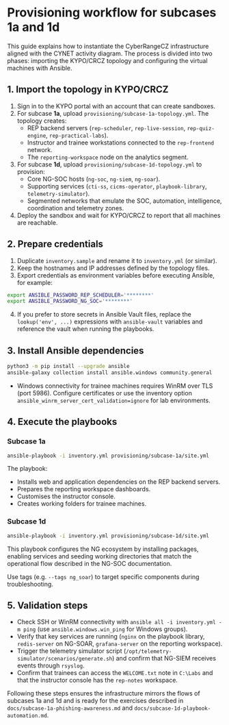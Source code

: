 # Provisioning workflow for subcases 1a and 1d

This guide explains how to instantiate the CyberRangeCZ infrastructure aligned with the CYNET activity diagram. The process is divided into two phases: importing the KYPO/CRCZ topology and configuring the virtual machines with Ansible.

## 1. Import the topology in KYPO/CRCZ

1. Sign in to the KYPO portal with an account that can create sandboxes.
2. For subcase **1a**, upload `provisioning/subcase-1a-topology.yml`. The topology creates:
   - REP backend servers (`rep-scheduler`, `rep-live-session`, `rep-quiz-engine`, `rep-practical-labs`).
   - Instructor and trainee workstations connected to the `rep-frontend` network.
   - The `reporting-workspace` node on the analytics segment.
3. For subcase **1d**, upload `provisioning/subcase-1d-topology.yml` to provision:
   - Core NG-SOC hosts (`ng-soc`, `ng-siem`, `ng-soar`).
   - Supporting services (`cti-ss`, `cicms-operator`, `playbook-library`, `telemetry-simulator`).
   - Segmented networks that emulate the SOC, automation, intelligence, coordination and telemetry zones.
4. Deploy the sandbox and wait for KYPO/CRCZ to report that all machines are reachable.

## 2. Prepare credentials

1. Duplicate `inventory.sample` and rename it to `inventory.yml` (or similar).
2. Keep the hostnames and IP addresses defined by the topology files.
3. Export credentials as environment variables before executing Ansible, for example:

```bash
export ANSIBLE_PASSWORD_REP_SCHEDULER='********'
export ANSIBLE_PASSWORD_NG_SOC='********'
```

4. If you prefer to store secrets in Ansible Vault files, replace the `lookup('env', ...)` expressions with `ansible-vault` variables and reference the vault when running the playbooks.

## 3. Install Ansible dependencies

```bash
python3 -m pip install --upgrade ansible
ansible-galaxy collection install ansible.windows community.general
```

- Windows connectivity for trainee machines requires WinRM over TLS (port 5986). Configure certificates or use the inventory option `ansible_winrm_server_cert_validation=ignore` for lab environments.

## 4. Execute the playbooks

### Subcase 1a

```bash
ansible-playbook -i inventory.yml provisioning/subcase-1a/site.yml
```

The playbook:
- Installs web and application dependencies on the REP backend servers.
- Prepares the reporting workspace dashboards.
- Customises the instructor console.
- Creates working folders for trainee machines.

### Subcase 1d

```bash
ansible-playbook -i inventory.yml provisioning/subcase-1d/site.yml
```

This playbook configures the NG ecosystem by installing packages, enabling services and seeding working directories that match the operational flow described in the NG-SOC documentation.

Use tags (e.g. `--tags ng_soar`) to target specific components during troubleshooting.

## 5. Validation steps

- Check SSH or WinRM connectivity with `ansible all -i inventory.yml -m ping` (use `ansible.windows.win_ping` for Windows groups).
- Verify that key services are running (`nginx` on the playbook library, `redis-server` on NG-SOAR, `grafana-server` on the reporting workspace).
- Trigger the telemetry simulator script (`/opt/telemetry-simulator/scenarios/generate.sh`) and confirm that NG-SIEM receives events through `rsyslog`.
- Confirm that trainees can access the `WELCOME.txt` note in `C:\Labs` and that the instructor console has the `rep-notes` workspace.

Following these steps ensures the infrastructure mirrors the flows of subcases 1a and 1d and is ready for the exercises described in `docs/subcase-1a-phishing-awareness.md` and `docs/subcase-1d-playbook-automation.md`.

